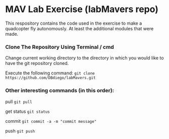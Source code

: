 # MAV Lab Exercise (labMavers repo)

This respository contains the code used in the exercise to make a quadcopter fly autonomously. At least the additional modules that were made.



### Clone The Repository Using Terminal / cmd
Change current working directory to the directory in which you would like to have the git repository cloned.

Execute the following command:
```git clone https://github.com/DBdiego/labMavers.git```



### Other interesting commands (in this order):

pull    ```git pull```

get status  ```git status```

commit  ```git commit -a -m "commit message"```

push  ```git push```

